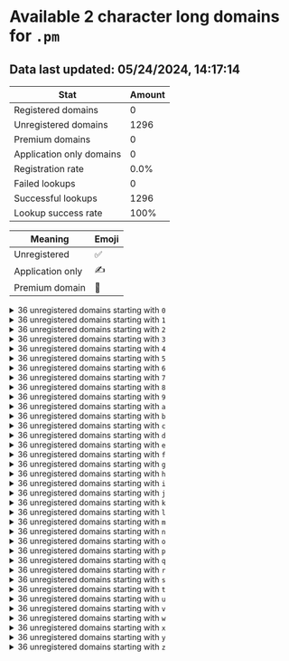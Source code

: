 # Available 2 character long domains for `.pm`

## Data last updated: 05/24/2024, 14:17:14

|Stat|Amount|
|--|--|
|Registered domains|0|
|Unregistered domains|1296|
|Premium domains|0|
|Application only domains|0|
|Registration rate|0.0%|
|Failed lookups|0|
|Successful lookups|1296|
|Lookup success rate|100%|


|Meaning|Emoji|
|--|--|
|Unregistered|:white_check_mark:|
|Application only|:writing_hand:|
|Premium domain|:gem:|

<details>
<summary>36 unregistered domains starting with <bold><code>0</code></bold></summary>

|Type|Domain|
|--|--|
|:white_check_mark:|`00.pm`|
|:white_check_mark:|`01.pm`|
|:white_check_mark:|`02.pm`|
|:white_check_mark:|`03.pm`|
|:white_check_mark:|`04.pm`|
|:white_check_mark:|`05.pm`|
|:white_check_mark:|`06.pm`|
|:white_check_mark:|`07.pm`|
|:white_check_mark:|`08.pm`|
|:white_check_mark:|`09.pm`|
|:white_check_mark:|`0a.pm`|
|:white_check_mark:|`0b.pm`|
|:white_check_mark:|`0c.pm`|
|:white_check_mark:|`0d.pm`|
|:white_check_mark:|`0e.pm`|
|:white_check_mark:|`0f.pm`|
|:white_check_mark:|`0g.pm`|
|:white_check_mark:|`0h.pm`|
|:white_check_mark:|`0i.pm`|
|:white_check_mark:|`0j.pm`|
|:white_check_mark:|`0k.pm`|
|:white_check_mark:|`0l.pm`|
|:white_check_mark:|`0m.pm`|
|:white_check_mark:|`0n.pm`|
|:white_check_mark:|`0o.pm`|
|:white_check_mark:|`0p.pm`|
|:white_check_mark:|`0q.pm`|
|:white_check_mark:|`0r.pm`|
|:white_check_mark:|`0s.pm`|
|:white_check_mark:|`0t.pm`|
|:white_check_mark:|`0u.pm`|
|:white_check_mark:|`0v.pm`|
|:white_check_mark:|`0w.pm`|
|:white_check_mark:|`0x.pm`|
|:white_check_mark:|`0y.pm`|
|:white_check_mark:|`0z.pm`|
</details>
<details>
<summary>36 unregistered domains starting with <bold><code>1</code></bold></summary>

|Type|Domain|
|--|--|
|:white_check_mark:|`10.pm`|
|:white_check_mark:|`11.pm`|
|:white_check_mark:|`12.pm`|
|:white_check_mark:|`13.pm`|
|:white_check_mark:|`14.pm`|
|:white_check_mark:|`15.pm`|
|:white_check_mark:|`16.pm`|
|:white_check_mark:|`17.pm`|
|:white_check_mark:|`18.pm`|
|:white_check_mark:|`19.pm`|
|:white_check_mark:|`1a.pm`|
|:white_check_mark:|`1b.pm`|
|:white_check_mark:|`1c.pm`|
|:white_check_mark:|`1d.pm`|
|:white_check_mark:|`1e.pm`|
|:white_check_mark:|`1f.pm`|
|:white_check_mark:|`1g.pm`|
|:white_check_mark:|`1h.pm`|
|:white_check_mark:|`1i.pm`|
|:white_check_mark:|`1j.pm`|
|:white_check_mark:|`1k.pm`|
|:white_check_mark:|`1l.pm`|
|:white_check_mark:|`1m.pm`|
|:white_check_mark:|`1n.pm`|
|:white_check_mark:|`1o.pm`|
|:white_check_mark:|`1p.pm`|
|:white_check_mark:|`1q.pm`|
|:white_check_mark:|`1r.pm`|
|:white_check_mark:|`1s.pm`|
|:white_check_mark:|`1t.pm`|
|:white_check_mark:|`1u.pm`|
|:white_check_mark:|`1v.pm`|
|:white_check_mark:|`1w.pm`|
|:white_check_mark:|`1x.pm`|
|:white_check_mark:|`1y.pm`|
|:white_check_mark:|`1z.pm`|
</details>
<details>
<summary>36 unregistered domains starting with <bold><code>2</code></bold></summary>

|Type|Domain|
|--|--|
|:white_check_mark:|`20.pm`|
|:white_check_mark:|`21.pm`|
|:white_check_mark:|`22.pm`|
|:white_check_mark:|`23.pm`|
|:white_check_mark:|`24.pm`|
|:white_check_mark:|`25.pm`|
|:white_check_mark:|`26.pm`|
|:white_check_mark:|`27.pm`|
|:white_check_mark:|`28.pm`|
|:white_check_mark:|`29.pm`|
|:white_check_mark:|`2a.pm`|
|:white_check_mark:|`2b.pm`|
|:white_check_mark:|`2c.pm`|
|:white_check_mark:|`2d.pm`|
|:white_check_mark:|`2e.pm`|
|:white_check_mark:|`2f.pm`|
|:white_check_mark:|`2g.pm`|
|:white_check_mark:|`2h.pm`|
|:white_check_mark:|`2i.pm`|
|:white_check_mark:|`2j.pm`|
|:white_check_mark:|`2k.pm`|
|:white_check_mark:|`2l.pm`|
|:white_check_mark:|`2m.pm`|
|:white_check_mark:|`2n.pm`|
|:white_check_mark:|`2o.pm`|
|:white_check_mark:|`2p.pm`|
|:white_check_mark:|`2q.pm`|
|:white_check_mark:|`2r.pm`|
|:white_check_mark:|`2s.pm`|
|:white_check_mark:|`2t.pm`|
|:white_check_mark:|`2u.pm`|
|:white_check_mark:|`2v.pm`|
|:white_check_mark:|`2w.pm`|
|:white_check_mark:|`2x.pm`|
|:white_check_mark:|`2y.pm`|
|:white_check_mark:|`2z.pm`|
</details>
<details>
<summary>36 unregistered domains starting with <bold><code>3</code></bold></summary>

|Type|Domain|
|--|--|
|:white_check_mark:|`30.pm`|
|:white_check_mark:|`31.pm`|
|:white_check_mark:|`32.pm`|
|:white_check_mark:|`33.pm`|
|:white_check_mark:|`34.pm`|
|:white_check_mark:|`35.pm`|
|:white_check_mark:|`36.pm`|
|:white_check_mark:|`37.pm`|
|:white_check_mark:|`38.pm`|
|:white_check_mark:|`39.pm`|
|:white_check_mark:|`3a.pm`|
|:white_check_mark:|`3b.pm`|
|:white_check_mark:|`3c.pm`|
|:white_check_mark:|`3d.pm`|
|:white_check_mark:|`3e.pm`|
|:white_check_mark:|`3f.pm`|
|:white_check_mark:|`3g.pm`|
|:white_check_mark:|`3h.pm`|
|:white_check_mark:|`3i.pm`|
|:white_check_mark:|`3j.pm`|
|:white_check_mark:|`3k.pm`|
|:white_check_mark:|`3l.pm`|
|:white_check_mark:|`3m.pm`|
|:white_check_mark:|`3n.pm`|
|:white_check_mark:|`3o.pm`|
|:white_check_mark:|`3p.pm`|
|:white_check_mark:|`3q.pm`|
|:white_check_mark:|`3r.pm`|
|:white_check_mark:|`3s.pm`|
|:white_check_mark:|`3t.pm`|
|:white_check_mark:|`3u.pm`|
|:white_check_mark:|`3v.pm`|
|:white_check_mark:|`3w.pm`|
|:white_check_mark:|`3x.pm`|
|:white_check_mark:|`3y.pm`|
|:white_check_mark:|`3z.pm`|
</details>
<details>
<summary>36 unregistered domains starting with <bold><code>4</code></bold></summary>

|Type|Domain|
|--|--|
|:white_check_mark:|`40.pm`|
|:white_check_mark:|`41.pm`|
|:white_check_mark:|`42.pm`|
|:white_check_mark:|`43.pm`|
|:white_check_mark:|`44.pm`|
|:white_check_mark:|`45.pm`|
|:white_check_mark:|`46.pm`|
|:white_check_mark:|`47.pm`|
|:white_check_mark:|`48.pm`|
|:white_check_mark:|`49.pm`|
|:white_check_mark:|`4a.pm`|
|:white_check_mark:|`4b.pm`|
|:white_check_mark:|`4c.pm`|
|:white_check_mark:|`4d.pm`|
|:white_check_mark:|`4e.pm`|
|:white_check_mark:|`4f.pm`|
|:white_check_mark:|`4g.pm`|
|:white_check_mark:|`4h.pm`|
|:white_check_mark:|`4i.pm`|
|:white_check_mark:|`4j.pm`|
|:white_check_mark:|`4k.pm`|
|:white_check_mark:|`4l.pm`|
|:white_check_mark:|`4m.pm`|
|:white_check_mark:|`4n.pm`|
|:white_check_mark:|`4o.pm`|
|:white_check_mark:|`4p.pm`|
|:white_check_mark:|`4q.pm`|
|:white_check_mark:|`4r.pm`|
|:white_check_mark:|`4s.pm`|
|:white_check_mark:|`4t.pm`|
|:white_check_mark:|`4u.pm`|
|:white_check_mark:|`4v.pm`|
|:white_check_mark:|`4w.pm`|
|:white_check_mark:|`4x.pm`|
|:white_check_mark:|`4y.pm`|
|:white_check_mark:|`4z.pm`|
</details>
<details>
<summary>36 unregistered domains starting with <bold><code>5</code></bold></summary>

|Type|Domain|
|--|--|
|:white_check_mark:|`50.pm`|
|:white_check_mark:|`51.pm`|
|:white_check_mark:|`52.pm`|
|:white_check_mark:|`53.pm`|
|:white_check_mark:|`54.pm`|
|:white_check_mark:|`55.pm`|
|:white_check_mark:|`56.pm`|
|:white_check_mark:|`57.pm`|
|:white_check_mark:|`58.pm`|
|:white_check_mark:|`59.pm`|
|:white_check_mark:|`5a.pm`|
|:white_check_mark:|`5b.pm`|
|:white_check_mark:|`5c.pm`|
|:white_check_mark:|`5d.pm`|
|:white_check_mark:|`5e.pm`|
|:white_check_mark:|`5f.pm`|
|:white_check_mark:|`5g.pm`|
|:white_check_mark:|`5h.pm`|
|:white_check_mark:|`5i.pm`|
|:white_check_mark:|`5j.pm`|
|:white_check_mark:|`5k.pm`|
|:white_check_mark:|`5l.pm`|
|:white_check_mark:|`5m.pm`|
|:white_check_mark:|`5n.pm`|
|:white_check_mark:|`5o.pm`|
|:white_check_mark:|`5p.pm`|
|:white_check_mark:|`5q.pm`|
|:white_check_mark:|`5r.pm`|
|:white_check_mark:|`5s.pm`|
|:white_check_mark:|`5t.pm`|
|:white_check_mark:|`5u.pm`|
|:white_check_mark:|`5v.pm`|
|:white_check_mark:|`5w.pm`|
|:white_check_mark:|`5x.pm`|
|:white_check_mark:|`5y.pm`|
|:white_check_mark:|`5z.pm`|
</details>
<details>
<summary>36 unregistered domains starting with <bold><code>6</code></bold></summary>

|Type|Domain|
|--|--|
|:white_check_mark:|`60.pm`|
|:white_check_mark:|`61.pm`|
|:white_check_mark:|`62.pm`|
|:white_check_mark:|`63.pm`|
|:white_check_mark:|`64.pm`|
|:white_check_mark:|`65.pm`|
|:white_check_mark:|`66.pm`|
|:white_check_mark:|`67.pm`|
|:white_check_mark:|`68.pm`|
|:white_check_mark:|`69.pm`|
|:white_check_mark:|`6a.pm`|
|:white_check_mark:|`6b.pm`|
|:white_check_mark:|`6c.pm`|
|:white_check_mark:|`6d.pm`|
|:white_check_mark:|`6e.pm`|
|:white_check_mark:|`6f.pm`|
|:white_check_mark:|`6g.pm`|
|:white_check_mark:|`6h.pm`|
|:white_check_mark:|`6i.pm`|
|:white_check_mark:|`6j.pm`|
|:white_check_mark:|`6k.pm`|
|:white_check_mark:|`6l.pm`|
|:white_check_mark:|`6m.pm`|
|:white_check_mark:|`6n.pm`|
|:white_check_mark:|`6o.pm`|
|:white_check_mark:|`6p.pm`|
|:white_check_mark:|`6q.pm`|
|:white_check_mark:|`6r.pm`|
|:white_check_mark:|`6s.pm`|
|:white_check_mark:|`6t.pm`|
|:white_check_mark:|`6u.pm`|
|:white_check_mark:|`6v.pm`|
|:white_check_mark:|`6w.pm`|
|:white_check_mark:|`6x.pm`|
|:white_check_mark:|`6y.pm`|
|:white_check_mark:|`6z.pm`|
</details>
<details>
<summary>36 unregistered domains starting with <bold><code>7</code></bold></summary>

|Type|Domain|
|--|--|
|:white_check_mark:|`70.pm`|
|:white_check_mark:|`71.pm`|
|:white_check_mark:|`72.pm`|
|:white_check_mark:|`73.pm`|
|:white_check_mark:|`74.pm`|
|:white_check_mark:|`75.pm`|
|:white_check_mark:|`76.pm`|
|:white_check_mark:|`77.pm`|
|:white_check_mark:|`78.pm`|
|:white_check_mark:|`79.pm`|
|:white_check_mark:|`7a.pm`|
|:white_check_mark:|`7b.pm`|
|:white_check_mark:|`7c.pm`|
|:white_check_mark:|`7d.pm`|
|:white_check_mark:|`7e.pm`|
|:white_check_mark:|`7f.pm`|
|:white_check_mark:|`7g.pm`|
|:white_check_mark:|`7h.pm`|
|:white_check_mark:|`7i.pm`|
|:white_check_mark:|`7j.pm`|
|:white_check_mark:|`7k.pm`|
|:white_check_mark:|`7l.pm`|
|:white_check_mark:|`7m.pm`|
|:white_check_mark:|`7n.pm`|
|:white_check_mark:|`7o.pm`|
|:white_check_mark:|`7p.pm`|
|:white_check_mark:|`7q.pm`|
|:white_check_mark:|`7r.pm`|
|:white_check_mark:|`7s.pm`|
|:white_check_mark:|`7t.pm`|
|:white_check_mark:|`7u.pm`|
|:white_check_mark:|`7v.pm`|
|:white_check_mark:|`7w.pm`|
|:white_check_mark:|`7x.pm`|
|:white_check_mark:|`7y.pm`|
|:white_check_mark:|`7z.pm`|
</details>
<details>
<summary>36 unregistered domains starting with <bold><code>8</code></bold></summary>

|Type|Domain|
|--|--|
|:white_check_mark:|`80.pm`|
|:white_check_mark:|`81.pm`|
|:white_check_mark:|`82.pm`|
|:white_check_mark:|`83.pm`|
|:white_check_mark:|`84.pm`|
|:white_check_mark:|`85.pm`|
|:white_check_mark:|`86.pm`|
|:white_check_mark:|`87.pm`|
|:white_check_mark:|`88.pm`|
|:white_check_mark:|`89.pm`|
|:white_check_mark:|`8a.pm`|
|:white_check_mark:|`8b.pm`|
|:white_check_mark:|`8c.pm`|
|:white_check_mark:|`8d.pm`|
|:white_check_mark:|`8e.pm`|
|:white_check_mark:|`8f.pm`|
|:white_check_mark:|`8g.pm`|
|:white_check_mark:|`8h.pm`|
|:white_check_mark:|`8i.pm`|
|:white_check_mark:|`8j.pm`|
|:white_check_mark:|`8k.pm`|
|:white_check_mark:|`8l.pm`|
|:white_check_mark:|`8m.pm`|
|:white_check_mark:|`8n.pm`|
|:white_check_mark:|`8o.pm`|
|:white_check_mark:|`8p.pm`|
|:white_check_mark:|`8q.pm`|
|:white_check_mark:|`8r.pm`|
|:white_check_mark:|`8s.pm`|
|:white_check_mark:|`8t.pm`|
|:white_check_mark:|`8u.pm`|
|:white_check_mark:|`8v.pm`|
|:white_check_mark:|`8w.pm`|
|:white_check_mark:|`8x.pm`|
|:white_check_mark:|`8y.pm`|
|:white_check_mark:|`8z.pm`|
</details>
<details>
<summary>36 unregistered domains starting with <bold><code>9</code></bold></summary>

|Type|Domain|
|--|--|
|:white_check_mark:|`90.pm`|
|:white_check_mark:|`91.pm`|
|:white_check_mark:|`92.pm`|
|:white_check_mark:|`93.pm`|
|:white_check_mark:|`94.pm`|
|:white_check_mark:|`95.pm`|
|:white_check_mark:|`96.pm`|
|:white_check_mark:|`97.pm`|
|:white_check_mark:|`98.pm`|
|:white_check_mark:|`99.pm`|
|:white_check_mark:|`9a.pm`|
|:white_check_mark:|`9b.pm`|
|:white_check_mark:|`9c.pm`|
|:white_check_mark:|`9d.pm`|
|:white_check_mark:|`9e.pm`|
|:white_check_mark:|`9f.pm`|
|:white_check_mark:|`9g.pm`|
|:white_check_mark:|`9h.pm`|
|:white_check_mark:|`9i.pm`|
|:white_check_mark:|`9j.pm`|
|:white_check_mark:|`9k.pm`|
|:white_check_mark:|`9l.pm`|
|:white_check_mark:|`9m.pm`|
|:white_check_mark:|`9n.pm`|
|:white_check_mark:|`9o.pm`|
|:white_check_mark:|`9p.pm`|
|:white_check_mark:|`9q.pm`|
|:white_check_mark:|`9r.pm`|
|:white_check_mark:|`9s.pm`|
|:white_check_mark:|`9t.pm`|
|:white_check_mark:|`9u.pm`|
|:white_check_mark:|`9v.pm`|
|:white_check_mark:|`9w.pm`|
|:white_check_mark:|`9x.pm`|
|:white_check_mark:|`9y.pm`|
|:white_check_mark:|`9z.pm`|
</details>
<details>
<summary>36 unregistered domains starting with <bold><code>a</code></bold></summary>

|Type|Domain|
|--|--|
|:white_check_mark:|`a0.pm`|
|:white_check_mark:|`a1.pm`|
|:white_check_mark:|`a2.pm`|
|:white_check_mark:|`a3.pm`|
|:white_check_mark:|`a4.pm`|
|:white_check_mark:|`a5.pm`|
|:white_check_mark:|`a6.pm`|
|:white_check_mark:|`a7.pm`|
|:white_check_mark:|`a8.pm`|
|:white_check_mark:|`a9.pm`|
|:white_check_mark:|`aa.pm`|
|:white_check_mark:|`ab.pm`|
|:white_check_mark:|`ac.pm`|
|:white_check_mark:|`ad.pm`|
|:white_check_mark:|`ae.pm`|
|:white_check_mark:|`af.pm`|
|:white_check_mark:|`ag.pm`|
|:white_check_mark:|`ah.pm`|
|:white_check_mark:|`ai.pm`|
|:white_check_mark:|`aj.pm`|
|:white_check_mark:|`ak.pm`|
|:white_check_mark:|`al.pm`|
|:white_check_mark:|`am.pm`|
|:white_check_mark:|`an.pm`|
|:white_check_mark:|`ao.pm`|
|:white_check_mark:|`ap.pm`|
|:white_check_mark:|`aq.pm`|
|:white_check_mark:|`ar.pm`|
|:white_check_mark:|`as.pm`|
|:white_check_mark:|`at.pm`|
|:white_check_mark:|`au.pm`|
|:white_check_mark:|`av.pm`|
|:white_check_mark:|`aw.pm`|
|:white_check_mark:|`ax.pm`|
|:white_check_mark:|`ay.pm`|
|:white_check_mark:|`az.pm`|
</details>
<details>
<summary>36 unregistered domains starting with <bold><code>b</code></bold></summary>

|Type|Domain|
|--|--|
|:white_check_mark:|`b0.pm`|
|:white_check_mark:|`b1.pm`|
|:white_check_mark:|`b2.pm`|
|:white_check_mark:|`b3.pm`|
|:white_check_mark:|`b4.pm`|
|:white_check_mark:|`b5.pm`|
|:white_check_mark:|`b6.pm`|
|:white_check_mark:|`b7.pm`|
|:white_check_mark:|`b8.pm`|
|:white_check_mark:|`b9.pm`|
|:white_check_mark:|`ba.pm`|
|:white_check_mark:|`bb.pm`|
|:white_check_mark:|`bc.pm`|
|:white_check_mark:|`bd.pm`|
|:white_check_mark:|`be.pm`|
|:white_check_mark:|`bf.pm`|
|:white_check_mark:|`bg.pm`|
|:white_check_mark:|`bh.pm`|
|:white_check_mark:|`bi.pm`|
|:white_check_mark:|`bj.pm`|
|:white_check_mark:|`bk.pm`|
|:white_check_mark:|`bl.pm`|
|:white_check_mark:|`bm.pm`|
|:white_check_mark:|`bn.pm`|
|:white_check_mark:|`bo.pm`|
|:white_check_mark:|`bp.pm`|
|:white_check_mark:|`bq.pm`|
|:white_check_mark:|`br.pm`|
|:white_check_mark:|`bs.pm`|
|:white_check_mark:|`bt.pm`|
|:white_check_mark:|`bu.pm`|
|:white_check_mark:|`bv.pm`|
|:white_check_mark:|`bw.pm`|
|:white_check_mark:|`bx.pm`|
|:white_check_mark:|`by.pm`|
|:white_check_mark:|`bz.pm`|
</details>
<details>
<summary>36 unregistered domains starting with <bold><code>c</code></bold></summary>

|Type|Domain|
|--|--|
|:white_check_mark:|`c0.pm`|
|:white_check_mark:|`c1.pm`|
|:white_check_mark:|`c2.pm`|
|:white_check_mark:|`c3.pm`|
|:white_check_mark:|`c4.pm`|
|:white_check_mark:|`c5.pm`|
|:white_check_mark:|`c6.pm`|
|:white_check_mark:|`c7.pm`|
|:white_check_mark:|`c8.pm`|
|:white_check_mark:|`c9.pm`|
|:white_check_mark:|`ca.pm`|
|:white_check_mark:|`cb.pm`|
|:white_check_mark:|`cc.pm`|
|:white_check_mark:|`cd.pm`|
|:white_check_mark:|`ce.pm`|
|:white_check_mark:|`cf.pm`|
|:white_check_mark:|`cg.pm`|
|:white_check_mark:|`ch.pm`|
|:white_check_mark:|`ci.pm`|
|:white_check_mark:|`cj.pm`|
|:white_check_mark:|`ck.pm`|
|:white_check_mark:|`cl.pm`|
|:white_check_mark:|`cm.pm`|
|:white_check_mark:|`cn.pm`|
|:white_check_mark:|`co.pm`|
|:white_check_mark:|`cp.pm`|
|:white_check_mark:|`cq.pm`|
|:white_check_mark:|`cr.pm`|
|:white_check_mark:|`cs.pm`|
|:white_check_mark:|`ct.pm`|
|:white_check_mark:|`cu.pm`|
|:white_check_mark:|`cv.pm`|
|:white_check_mark:|`cw.pm`|
|:white_check_mark:|`cx.pm`|
|:white_check_mark:|`cy.pm`|
|:white_check_mark:|`cz.pm`|
</details>
<details>
<summary>36 unregistered domains starting with <bold><code>d</code></bold></summary>

|Type|Domain|
|--|--|
|:white_check_mark:|`d0.pm`|
|:white_check_mark:|`d1.pm`|
|:white_check_mark:|`d2.pm`|
|:white_check_mark:|`d3.pm`|
|:white_check_mark:|`d4.pm`|
|:white_check_mark:|`d5.pm`|
|:white_check_mark:|`d6.pm`|
|:white_check_mark:|`d7.pm`|
|:white_check_mark:|`d8.pm`|
|:white_check_mark:|`d9.pm`|
|:white_check_mark:|`da.pm`|
|:white_check_mark:|`db.pm`|
|:white_check_mark:|`dc.pm`|
|:white_check_mark:|`dd.pm`|
|:white_check_mark:|`de.pm`|
|:white_check_mark:|`df.pm`|
|:white_check_mark:|`dg.pm`|
|:white_check_mark:|`dh.pm`|
|:white_check_mark:|`di.pm`|
|:white_check_mark:|`dj.pm`|
|:white_check_mark:|`dk.pm`|
|:white_check_mark:|`dl.pm`|
|:white_check_mark:|`dm.pm`|
|:white_check_mark:|`dn.pm`|
|:white_check_mark:|`do.pm`|
|:white_check_mark:|`dp.pm`|
|:white_check_mark:|`dq.pm`|
|:white_check_mark:|`dr.pm`|
|:white_check_mark:|`ds.pm`|
|:white_check_mark:|`dt.pm`|
|:white_check_mark:|`du.pm`|
|:white_check_mark:|`dv.pm`|
|:white_check_mark:|`dw.pm`|
|:white_check_mark:|`dx.pm`|
|:white_check_mark:|`dy.pm`|
|:white_check_mark:|`dz.pm`|
</details>
<details>
<summary>36 unregistered domains starting with <bold><code>e</code></bold></summary>

|Type|Domain|
|--|--|
|:white_check_mark:|`e0.pm`|
|:white_check_mark:|`e1.pm`|
|:white_check_mark:|`e2.pm`|
|:white_check_mark:|`e3.pm`|
|:white_check_mark:|`e4.pm`|
|:white_check_mark:|`e5.pm`|
|:white_check_mark:|`e6.pm`|
|:white_check_mark:|`e7.pm`|
|:white_check_mark:|`e8.pm`|
|:white_check_mark:|`e9.pm`|
|:white_check_mark:|`ea.pm`|
|:white_check_mark:|`eb.pm`|
|:white_check_mark:|`ec.pm`|
|:white_check_mark:|`ed.pm`|
|:white_check_mark:|`ee.pm`|
|:white_check_mark:|`ef.pm`|
|:white_check_mark:|`eg.pm`|
|:white_check_mark:|`eh.pm`|
|:white_check_mark:|`ei.pm`|
|:white_check_mark:|`ej.pm`|
|:white_check_mark:|`ek.pm`|
|:white_check_mark:|`el.pm`|
|:white_check_mark:|`em.pm`|
|:white_check_mark:|`en.pm`|
|:white_check_mark:|`eo.pm`|
|:white_check_mark:|`ep.pm`|
|:white_check_mark:|`eq.pm`|
|:white_check_mark:|`er.pm`|
|:white_check_mark:|`es.pm`|
|:white_check_mark:|`et.pm`|
|:white_check_mark:|`eu.pm`|
|:white_check_mark:|`ev.pm`|
|:white_check_mark:|`ew.pm`|
|:white_check_mark:|`ex.pm`|
|:white_check_mark:|`ey.pm`|
|:white_check_mark:|`ez.pm`|
</details>
<details>
<summary>36 unregistered domains starting with <bold><code>f</code></bold></summary>

|Type|Domain|
|--|--|
|:white_check_mark:|`f0.pm`|
|:white_check_mark:|`f1.pm`|
|:white_check_mark:|`f2.pm`|
|:white_check_mark:|`f3.pm`|
|:white_check_mark:|`f4.pm`|
|:white_check_mark:|`f5.pm`|
|:white_check_mark:|`f6.pm`|
|:white_check_mark:|`f7.pm`|
|:white_check_mark:|`f8.pm`|
|:white_check_mark:|`f9.pm`|
|:white_check_mark:|`fa.pm`|
|:white_check_mark:|`fb.pm`|
|:white_check_mark:|`fc.pm`|
|:white_check_mark:|`fd.pm`|
|:white_check_mark:|`fe.pm`|
|:white_check_mark:|`ff.pm`|
|:white_check_mark:|`fg.pm`|
|:white_check_mark:|`fh.pm`|
|:white_check_mark:|`fi.pm`|
|:white_check_mark:|`fj.pm`|
|:white_check_mark:|`fk.pm`|
|:white_check_mark:|`fl.pm`|
|:white_check_mark:|`fm.pm`|
|:white_check_mark:|`fn.pm`|
|:white_check_mark:|`fo.pm`|
|:white_check_mark:|`fp.pm`|
|:white_check_mark:|`fq.pm`|
|:white_check_mark:|`fr.pm`|
|:white_check_mark:|`fs.pm`|
|:white_check_mark:|`ft.pm`|
|:white_check_mark:|`fu.pm`|
|:white_check_mark:|`fv.pm`|
|:white_check_mark:|`fw.pm`|
|:white_check_mark:|`fx.pm`|
|:white_check_mark:|`fy.pm`|
|:white_check_mark:|`fz.pm`|
</details>
<details>
<summary>36 unregistered domains starting with <bold><code>g</code></bold></summary>

|Type|Domain|
|--|--|
|:white_check_mark:|`g0.pm`|
|:white_check_mark:|`g1.pm`|
|:white_check_mark:|`g2.pm`|
|:white_check_mark:|`g3.pm`|
|:white_check_mark:|`g4.pm`|
|:white_check_mark:|`g5.pm`|
|:white_check_mark:|`g6.pm`|
|:white_check_mark:|`g7.pm`|
|:white_check_mark:|`g8.pm`|
|:white_check_mark:|`g9.pm`|
|:white_check_mark:|`ga.pm`|
|:white_check_mark:|`gb.pm`|
|:white_check_mark:|`gc.pm`|
|:white_check_mark:|`gd.pm`|
|:white_check_mark:|`ge.pm`|
|:white_check_mark:|`gf.pm`|
|:white_check_mark:|`gg.pm`|
|:white_check_mark:|`gh.pm`|
|:white_check_mark:|`gi.pm`|
|:white_check_mark:|`gj.pm`|
|:white_check_mark:|`gk.pm`|
|:white_check_mark:|`gl.pm`|
|:white_check_mark:|`gm.pm`|
|:white_check_mark:|`gn.pm`|
|:white_check_mark:|`go.pm`|
|:white_check_mark:|`gp.pm`|
|:white_check_mark:|`gq.pm`|
|:white_check_mark:|`gr.pm`|
|:white_check_mark:|`gs.pm`|
|:white_check_mark:|`gt.pm`|
|:white_check_mark:|`gu.pm`|
|:white_check_mark:|`gv.pm`|
|:white_check_mark:|`gw.pm`|
|:white_check_mark:|`gx.pm`|
|:white_check_mark:|`gy.pm`|
|:white_check_mark:|`gz.pm`|
</details>
<details>
<summary>36 unregistered domains starting with <bold><code>h</code></bold></summary>

|Type|Domain|
|--|--|
|:white_check_mark:|`h0.pm`|
|:white_check_mark:|`h1.pm`|
|:white_check_mark:|`h2.pm`|
|:white_check_mark:|`h3.pm`|
|:white_check_mark:|`h4.pm`|
|:white_check_mark:|`h5.pm`|
|:white_check_mark:|`h6.pm`|
|:white_check_mark:|`h7.pm`|
|:white_check_mark:|`h8.pm`|
|:white_check_mark:|`h9.pm`|
|:white_check_mark:|`ha.pm`|
|:white_check_mark:|`hb.pm`|
|:white_check_mark:|`hc.pm`|
|:white_check_mark:|`hd.pm`|
|:white_check_mark:|`he.pm`|
|:white_check_mark:|`hf.pm`|
|:white_check_mark:|`hg.pm`|
|:white_check_mark:|`hh.pm`|
|:white_check_mark:|`hi.pm`|
|:white_check_mark:|`hj.pm`|
|:white_check_mark:|`hk.pm`|
|:white_check_mark:|`hl.pm`|
|:white_check_mark:|`hm.pm`|
|:white_check_mark:|`hn.pm`|
|:white_check_mark:|`ho.pm`|
|:white_check_mark:|`hp.pm`|
|:white_check_mark:|`hq.pm`|
|:white_check_mark:|`hr.pm`|
|:white_check_mark:|`hs.pm`|
|:white_check_mark:|`ht.pm`|
|:white_check_mark:|`hu.pm`|
|:white_check_mark:|`hv.pm`|
|:white_check_mark:|`hw.pm`|
|:white_check_mark:|`hx.pm`|
|:white_check_mark:|`hy.pm`|
|:white_check_mark:|`hz.pm`|
</details>
<details>
<summary>36 unregistered domains starting with <bold><code>i</code></bold></summary>

|Type|Domain|
|--|--|
|:white_check_mark:|`i0.pm`|
|:white_check_mark:|`i1.pm`|
|:white_check_mark:|`i2.pm`|
|:white_check_mark:|`i3.pm`|
|:white_check_mark:|`i4.pm`|
|:white_check_mark:|`i5.pm`|
|:white_check_mark:|`i6.pm`|
|:white_check_mark:|`i7.pm`|
|:white_check_mark:|`i8.pm`|
|:white_check_mark:|`i9.pm`|
|:white_check_mark:|`ia.pm`|
|:white_check_mark:|`ib.pm`|
|:white_check_mark:|`ic.pm`|
|:white_check_mark:|`id.pm`|
|:white_check_mark:|`ie.pm`|
|:white_check_mark:|`if.pm`|
|:white_check_mark:|`ig.pm`|
|:white_check_mark:|`ih.pm`|
|:white_check_mark:|`ii.pm`|
|:white_check_mark:|`ij.pm`|
|:white_check_mark:|`ik.pm`|
|:white_check_mark:|`il.pm`|
|:white_check_mark:|`im.pm`|
|:white_check_mark:|`in.pm`|
|:white_check_mark:|`io.pm`|
|:white_check_mark:|`ip.pm`|
|:white_check_mark:|`iq.pm`|
|:white_check_mark:|`ir.pm`|
|:white_check_mark:|`is.pm`|
|:white_check_mark:|`it.pm`|
|:white_check_mark:|`iu.pm`|
|:white_check_mark:|`iv.pm`|
|:white_check_mark:|`iw.pm`|
|:white_check_mark:|`ix.pm`|
|:white_check_mark:|`iy.pm`|
|:white_check_mark:|`iz.pm`|
</details>
<details>
<summary>36 unregistered domains starting with <bold><code>j</code></bold></summary>

|Type|Domain|
|--|--|
|:white_check_mark:|`j0.pm`|
|:white_check_mark:|`j1.pm`|
|:white_check_mark:|`j2.pm`|
|:white_check_mark:|`j3.pm`|
|:white_check_mark:|`j4.pm`|
|:white_check_mark:|`j5.pm`|
|:white_check_mark:|`j6.pm`|
|:white_check_mark:|`j7.pm`|
|:white_check_mark:|`j8.pm`|
|:white_check_mark:|`j9.pm`|
|:white_check_mark:|`ja.pm`|
|:white_check_mark:|`jb.pm`|
|:white_check_mark:|`jc.pm`|
|:white_check_mark:|`jd.pm`|
|:white_check_mark:|`je.pm`|
|:white_check_mark:|`jf.pm`|
|:white_check_mark:|`jg.pm`|
|:white_check_mark:|`jh.pm`|
|:white_check_mark:|`ji.pm`|
|:white_check_mark:|`jj.pm`|
|:white_check_mark:|`jk.pm`|
|:white_check_mark:|`jl.pm`|
|:white_check_mark:|`jm.pm`|
|:white_check_mark:|`jn.pm`|
|:white_check_mark:|`jo.pm`|
|:white_check_mark:|`jp.pm`|
|:white_check_mark:|`jq.pm`|
|:white_check_mark:|`jr.pm`|
|:white_check_mark:|`js.pm`|
|:white_check_mark:|`jt.pm`|
|:white_check_mark:|`ju.pm`|
|:white_check_mark:|`jv.pm`|
|:white_check_mark:|`jw.pm`|
|:white_check_mark:|`jx.pm`|
|:white_check_mark:|`jy.pm`|
|:white_check_mark:|`jz.pm`|
</details>
<details>
<summary>36 unregistered domains starting with <bold><code>k</code></bold></summary>

|Type|Domain|
|--|--|
|:white_check_mark:|`k0.pm`|
|:white_check_mark:|`k1.pm`|
|:white_check_mark:|`k2.pm`|
|:white_check_mark:|`k3.pm`|
|:white_check_mark:|`k4.pm`|
|:white_check_mark:|`k5.pm`|
|:white_check_mark:|`k6.pm`|
|:white_check_mark:|`k7.pm`|
|:white_check_mark:|`k8.pm`|
|:white_check_mark:|`k9.pm`|
|:white_check_mark:|`ka.pm`|
|:white_check_mark:|`kb.pm`|
|:white_check_mark:|`kc.pm`|
|:white_check_mark:|`kd.pm`|
|:white_check_mark:|`ke.pm`|
|:white_check_mark:|`kf.pm`|
|:white_check_mark:|`kg.pm`|
|:white_check_mark:|`kh.pm`|
|:white_check_mark:|`ki.pm`|
|:white_check_mark:|`kj.pm`|
|:white_check_mark:|`kk.pm`|
|:white_check_mark:|`kl.pm`|
|:white_check_mark:|`km.pm`|
|:white_check_mark:|`kn.pm`|
|:white_check_mark:|`ko.pm`|
|:white_check_mark:|`kp.pm`|
|:white_check_mark:|`kq.pm`|
|:white_check_mark:|`kr.pm`|
|:white_check_mark:|`ks.pm`|
|:white_check_mark:|`kt.pm`|
|:white_check_mark:|`ku.pm`|
|:white_check_mark:|`kv.pm`|
|:white_check_mark:|`kw.pm`|
|:white_check_mark:|`kx.pm`|
|:white_check_mark:|`ky.pm`|
|:white_check_mark:|`kz.pm`|
</details>
<details>
<summary>36 unregistered domains starting with <bold><code>l</code></bold></summary>

|Type|Domain|
|--|--|
|:white_check_mark:|`l0.pm`|
|:white_check_mark:|`l1.pm`|
|:white_check_mark:|`l2.pm`|
|:white_check_mark:|`l3.pm`|
|:white_check_mark:|`l4.pm`|
|:white_check_mark:|`l5.pm`|
|:white_check_mark:|`l6.pm`|
|:white_check_mark:|`l7.pm`|
|:white_check_mark:|`l8.pm`|
|:white_check_mark:|`l9.pm`|
|:white_check_mark:|`la.pm`|
|:white_check_mark:|`lb.pm`|
|:white_check_mark:|`lc.pm`|
|:white_check_mark:|`ld.pm`|
|:white_check_mark:|`le.pm`|
|:white_check_mark:|`lf.pm`|
|:white_check_mark:|`lg.pm`|
|:white_check_mark:|`lh.pm`|
|:white_check_mark:|`li.pm`|
|:white_check_mark:|`lj.pm`|
|:white_check_mark:|`lk.pm`|
|:white_check_mark:|`ll.pm`|
|:white_check_mark:|`lm.pm`|
|:white_check_mark:|`ln.pm`|
|:white_check_mark:|`lo.pm`|
|:white_check_mark:|`lp.pm`|
|:white_check_mark:|`lq.pm`|
|:white_check_mark:|`lr.pm`|
|:white_check_mark:|`ls.pm`|
|:white_check_mark:|`lt.pm`|
|:white_check_mark:|`lu.pm`|
|:white_check_mark:|`lv.pm`|
|:white_check_mark:|`lw.pm`|
|:white_check_mark:|`lx.pm`|
|:white_check_mark:|`ly.pm`|
|:white_check_mark:|`lz.pm`|
</details>
<details>
<summary>36 unregistered domains starting with <bold><code>m</code></bold></summary>

|Type|Domain|
|--|--|
|:white_check_mark:|`m0.pm`|
|:white_check_mark:|`m1.pm`|
|:white_check_mark:|`m2.pm`|
|:white_check_mark:|`m3.pm`|
|:white_check_mark:|`m4.pm`|
|:white_check_mark:|`m5.pm`|
|:white_check_mark:|`m6.pm`|
|:white_check_mark:|`m7.pm`|
|:white_check_mark:|`m8.pm`|
|:white_check_mark:|`m9.pm`|
|:white_check_mark:|`ma.pm`|
|:white_check_mark:|`mb.pm`|
|:white_check_mark:|`mc.pm`|
|:white_check_mark:|`md.pm`|
|:white_check_mark:|`me.pm`|
|:white_check_mark:|`mf.pm`|
|:white_check_mark:|`mg.pm`|
|:white_check_mark:|`mh.pm`|
|:white_check_mark:|`mi.pm`|
|:white_check_mark:|`mj.pm`|
|:white_check_mark:|`mk.pm`|
|:white_check_mark:|`ml.pm`|
|:white_check_mark:|`mm.pm`|
|:white_check_mark:|`mn.pm`|
|:white_check_mark:|`mo.pm`|
|:white_check_mark:|`mp.pm`|
|:white_check_mark:|`mq.pm`|
|:white_check_mark:|`mr.pm`|
|:white_check_mark:|`ms.pm`|
|:white_check_mark:|`mt.pm`|
|:white_check_mark:|`mu.pm`|
|:white_check_mark:|`mv.pm`|
|:white_check_mark:|`mw.pm`|
|:white_check_mark:|`mx.pm`|
|:white_check_mark:|`my.pm`|
|:white_check_mark:|`mz.pm`|
</details>
<details>
<summary>36 unregistered domains starting with <bold><code>n</code></bold></summary>

|Type|Domain|
|--|--|
|:white_check_mark:|`n0.pm`|
|:white_check_mark:|`n1.pm`|
|:white_check_mark:|`n2.pm`|
|:white_check_mark:|`n3.pm`|
|:white_check_mark:|`n4.pm`|
|:white_check_mark:|`n5.pm`|
|:white_check_mark:|`n6.pm`|
|:white_check_mark:|`n7.pm`|
|:white_check_mark:|`n8.pm`|
|:white_check_mark:|`n9.pm`|
|:white_check_mark:|`na.pm`|
|:white_check_mark:|`nb.pm`|
|:white_check_mark:|`nc.pm`|
|:white_check_mark:|`nd.pm`|
|:white_check_mark:|`ne.pm`|
|:white_check_mark:|`nf.pm`|
|:white_check_mark:|`ng.pm`|
|:white_check_mark:|`nh.pm`|
|:white_check_mark:|`ni.pm`|
|:white_check_mark:|`nj.pm`|
|:white_check_mark:|`nk.pm`|
|:white_check_mark:|`nl.pm`|
|:white_check_mark:|`nm.pm`|
|:white_check_mark:|`nn.pm`|
|:white_check_mark:|`no.pm`|
|:white_check_mark:|`np.pm`|
|:white_check_mark:|`nq.pm`|
|:white_check_mark:|`nr.pm`|
|:white_check_mark:|`ns.pm`|
|:white_check_mark:|`nt.pm`|
|:white_check_mark:|`nu.pm`|
|:white_check_mark:|`nv.pm`|
|:white_check_mark:|`nw.pm`|
|:white_check_mark:|`nx.pm`|
|:white_check_mark:|`ny.pm`|
|:white_check_mark:|`nz.pm`|
</details>
<details>
<summary>36 unregistered domains starting with <bold><code>o</code></bold></summary>

|Type|Domain|
|--|--|
|:white_check_mark:|`o0.pm`|
|:white_check_mark:|`o1.pm`|
|:white_check_mark:|`o2.pm`|
|:white_check_mark:|`o3.pm`|
|:white_check_mark:|`o4.pm`|
|:white_check_mark:|`o5.pm`|
|:white_check_mark:|`o6.pm`|
|:white_check_mark:|`o7.pm`|
|:white_check_mark:|`o8.pm`|
|:white_check_mark:|`o9.pm`|
|:white_check_mark:|`oa.pm`|
|:white_check_mark:|`ob.pm`|
|:white_check_mark:|`oc.pm`|
|:white_check_mark:|`od.pm`|
|:white_check_mark:|`oe.pm`|
|:white_check_mark:|`of.pm`|
|:white_check_mark:|`og.pm`|
|:white_check_mark:|`oh.pm`|
|:white_check_mark:|`oi.pm`|
|:white_check_mark:|`oj.pm`|
|:white_check_mark:|`ok.pm`|
|:white_check_mark:|`ol.pm`|
|:white_check_mark:|`om.pm`|
|:white_check_mark:|`on.pm`|
|:white_check_mark:|`oo.pm`|
|:white_check_mark:|`op.pm`|
|:white_check_mark:|`oq.pm`|
|:white_check_mark:|`or.pm`|
|:white_check_mark:|`os.pm`|
|:white_check_mark:|`ot.pm`|
|:white_check_mark:|`ou.pm`|
|:white_check_mark:|`ov.pm`|
|:white_check_mark:|`ow.pm`|
|:white_check_mark:|`ox.pm`|
|:white_check_mark:|`oy.pm`|
|:white_check_mark:|`oz.pm`|
</details>
<details>
<summary>36 unregistered domains starting with <bold><code>p</code></bold></summary>

|Type|Domain|
|--|--|
|:white_check_mark:|`p0.pm`|
|:white_check_mark:|`p1.pm`|
|:white_check_mark:|`p2.pm`|
|:white_check_mark:|`p3.pm`|
|:white_check_mark:|`p4.pm`|
|:white_check_mark:|`p5.pm`|
|:white_check_mark:|`p6.pm`|
|:white_check_mark:|`p7.pm`|
|:white_check_mark:|`p8.pm`|
|:white_check_mark:|`p9.pm`|
|:white_check_mark:|`pa.pm`|
|:white_check_mark:|`pb.pm`|
|:white_check_mark:|`pc.pm`|
|:white_check_mark:|`pd.pm`|
|:white_check_mark:|`pe.pm`|
|:white_check_mark:|`pf.pm`|
|:white_check_mark:|`pg.pm`|
|:white_check_mark:|`ph.pm`|
|:white_check_mark:|`pi.pm`|
|:white_check_mark:|`pj.pm`|
|:white_check_mark:|`pk.pm`|
|:white_check_mark:|`pl.pm`|
|:white_check_mark:|`pm.pm`|
|:white_check_mark:|`pn.pm`|
|:white_check_mark:|`po.pm`|
|:white_check_mark:|`pp.pm`|
|:white_check_mark:|`pq.pm`|
|:white_check_mark:|`pr.pm`|
|:white_check_mark:|`ps.pm`|
|:white_check_mark:|`pt.pm`|
|:white_check_mark:|`pu.pm`|
|:white_check_mark:|`pv.pm`|
|:white_check_mark:|`pw.pm`|
|:white_check_mark:|`px.pm`|
|:white_check_mark:|`py.pm`|
|:white_check_mark:|`pz.pm`|
</details>
<details>
<summary>36 unregistered domains starting with <bold><code>q</code></bold></summary>

|Type|Domain|
|--|--|
|:white_check_mark:|`q0.pm`|
|:white_check_mark:|`q1.pm`|
|:white_check_mark:|`q2.pm`|
|:white_check_mark:|`q3.pm`|
|:white_check_mark:|`q4.pm`|
|:white_check_mark:|`q5.pm`|
|:white_check_mark:|`q6.pm`|
|:white_check_mark:|`q7.pm`|
|:white_check_mark:|`q8.pm`|
|:white_check_mark:|`q9.pm`|
|:white_check_mark:|`qa.pm`|
|:white_check_mark:|`qb.pm`|
|:white_check_mark:|`qc.pm`|
|:white_check_mark:|`qd.pm`|
|:white_check_mark:|`qe.pm`|
|:white_check_mark:|`qf.pm`|
|:white_check_mark:|`qg.pm`|
|:white_check_mark:|`qh.pm`|
|:white_check_mark:|`qi.pm`|
|:white_check_mark:|`qj.pm`|
|:white_check_mark:|`qk.pm`|
|:white_check_mark:|`ql.pm`|
|:white_check_mark:|`qm.pm`|
|:white_check_mark:|`qn.pm`|
|:white_check_mark:|`qo.pm`|
|:white_check_mark:|`qp.pm`|
|:white_check_mark:|`qq.pm`|
|:white_check_mark:|`qr.pm`|
|:white_check_mark:|`qs.pm`|
|:white_check_mark:|`qt.pm`|
|:white_check_mark:|`qu.pm`|
|:white_check_mark:|`qv.pm`|
|:white_check_mark:|`qw.pm`|
|:white_check_mark:|`qx.pm`|
|:white_check_mark:|`qy.pm`|
|:white_check_mark:|`qz.pm`|
</details>
<details>
<summary>36 unregistered domains starting with <bold><code>r</code></bold></summary>

|Type|Domain|
|--|--|
|:white_check_mark:|`r0.pm`|
|:white_check_mark:|`r1.pm`|
|:white_check_mark:|`r2.pm`|
|:white_check_mark:|`r3.pm`|
|:white_check_mark:|`r4.pm`|
|:white_check_mark:|`r5.pm`|
|:white_check_mark:|`r6.pm`|
|:white_check_mark:|`r7.pm`|
|:white_check_mark:|`r8.pm`|
|:white_check_mark:|`r9.pm`|
|:white_check_mark:|`ra.pm`|
|:white_check_mark:|`rb.pm`|
|:white_check_mark:|`rc.pm`|
|:white_check_mark:|`rd.pm`|
|:white_check_mark:|`re.pm`|
|:white_check_mark:|`rf.pm`|
|:white_check_mark:|`rg.pm`|
|:white_check_mark:|`rh.pm`|
|:white_check_mark:|`ri.pm`|
|:white_check_mark:|`rj.pm`|
|:white_check_mark:|`rk.pm`|
|:white_check_mark:|`rl.pm`|
|:white_check_mark:|`rm.pm`|
|:white_check_mark:|`rn.pm`|
|:white_check_mark:|`ro.pm`|
|:white_check_mark:|`rp.pm`|
|:white_check_mark:|`rq.pm`|
|:white_check_mark:|`rr.pm`|
|:white_check_mark:|`rs.pm`|
|:white_check_mark:|`rt.pm`|
|:white_check_mark:|`ru.pm`|
|:white_check_mark:|`rv.pm`|
|:white_check_mark:|`rw.pm`|
|:white_check_mark:|`rx.pm`|
|:white_check_mark:|`ry.pm`|
|:white_check_mark:|`rz.pm`|
</details>
<details>
<summary>36 unregistered domains starting with <bold><code>s</code></bold></summary>

|Type|Domain|
|--|--|
|:white_check_mark:|`s0.pm`|
|:white_check_mark:|`s1.pm`|
|:white_check_mark:|`s2.pm`|
|:white_check_mark:|`s3.pm`|
|:white_check_mark:|`s4.pm`|
|:white_check_mark:|`s5.pm`|
|:white_check_mark:|`s6.pm`|
|:white_check_mark:|`s7.pm`|
|:white_check_mark:|`s8.pm`|
|:white_check_mark:|`s9.pm`|
|:white_check_mark:|`sa.pm`|
|:white_check_mark:|`sb.pm`|
|:white_check_mark:|`sc.pm`|
|:white_check_mark:|`sd.pm`|
|:white_check_mark:|`se.pm`|
|:white_check_mark:|`sf.pm`|
|:white_check_mark:|`sg.pm`|
|:white_check_mark:|`sh.pm`|
|:white_check_mark:|`si.pm`|
|:white_check_mark:|`sj.pm`|
|:white_check_mark:|`sk.pm`|
|:white_check_mark:|`sl.pm`|
|:white_check_mark:|`sm.pm`|
|:white_check_mark:|`sn.pm`|
|:white_check_mark:|`so.pm`|
|:white_check_mark:|`sp.pm`|
|:white_check_mark:|`sq.pm`|
|:white_check_mark:|`sr.pm`|
|:white_check_mark:|`ss.pm`|
|:white_check_mark:|`st.pm`|
|:white_check_mark:|`su.pm`|
|:white_check_mark:|`sv.pm`|
|:white_check_mark:|`sw.pm`|
|:white_check_mark:|`sx.pm`|
|:white_check_mark:|`sy.pm`|
|:white_check_mark:|`sz.pm`|
</details>
<details>
<summary>36 unregistered domains starting with <bold><code>t</code></bold></summary>

|Type|Domain|
|--|--|
|:white_check_mark:|`t0.pm`|
|:white_check_mark:|`t1.pm`|
|:white_check_mark:|`t2.pm`|
|:white_check_mark:|`t3.pm`|
|:white_check_mark:|`t4.pm`|
|:white_check_mark:|`t5.pm`|
|:white_check_mark:|`t6.pm`|
|:white_check_mark:|`t7.pm`|
|:white_check_mark:|`t8.pm`|
|:white_check_mark:|`t9.pm`|
|:white_check_mark:|`ta.pm`|
|:white_check_mark:|`tb.pm`|
|:white_check_mark:|`tc.pm`|
|:white_check_mark:|`td.pm`|
|:white_check_mark:|`te.pm`|
|:white_check_mark:|`tf.pm`|
|:white_check_mark:|`tg.pm`|
|:white_check_mark:|`th.pm`|
|:white_check_mark:|`ti.pm`|
|:white_check_mark:|`tj.pm`|
|:white_check_mark:|`tk.pm`|
|:white_check_mark:|`tl.pm`|
|:white_check_mark:|`tm.pm`|
|:white_check_mark:|`tn.pm`|
|:white_check_mark:|`to.pm`|
|:white_check_mark:|`tp.pm`|
|:white_check_mark:|`tq.pm`|
|:white_check_mark:|`tr.pm`|
|:white_check_mark:|`ts.pm`|
|:white_check_mark:|`tt.pm`|
|:white_check_mark:|`tu.pm`|
|:white_check_mark:|`tv.pm`|
|:white_check_mark:|`tw.pm`|
|:white_check_mark:|`tx.pm`|
|:white_check_mark:|`ty.pm`|
|:white_check_mark:|`tz.pm`|
</details>
<details>
<summary>36 unregistered domains starting with <bold><code>u</code></bold></summary>

|Type|Domain|
|--|--|
|:white_check_mark:|`u0.pm`|
|:white_check_mark:|`u1.pm`|
|:white_check_mark:|`u2.pm`|
|:white_check_mark:|`u3.pm`|
|:white_check_mark:|`u4.pm`|
|:white_check_mark:|`u5.pm`|
|:white_check_mark:|`u6.pm`|
|:white_check_mark:|`u7.pm`|
|:white_check_mark:|`u8.pm`|
|:white_check_mark:|`u9.pm`|
|:white_check_mark:|`ua.pm`|
|:white_check_mark:|`ub.pm`|
|:white_check_mark:|`uc.pm`|
|:white_check_mark:|`ud.pm`|
|:white_check_mark:|`ue.pm`|
|:white_check_mark:|`uf.pm`|
|:white_check_mark:|`ug.pm`|
|:white_check_mark:|`uh.pm`|
|:white_check_mark:|`ui.pm`|
|:white_check_mark:|`uj.pm`|
|:white_check_mark:|`uk.pm`|
|:white_check_mark:|`ul.pm`|
|:white_check_mark:|`um.pm`|
|:white_check_mark:|`un.pm`|
|:white_check_mark:|`uo.pm`|
|:white_check_mark:|`up.pm`|
|:white_check_mark:|`uq.pm`|
|:white_check_mark:|`ur.pm`|
|:white_check_mark:|`us.pm`|
|:white_check_mark:|`ut.pm`|
|:white_check_mark:|`uu.pm`|
|:white_check_mark:|`uv.pm`|
|:white_check_mark:|`uw.pm`|
|:white_check_mark:|`ux.pm`|
|:white_check_mark:|`uy.pm`|
|:white_check_mark:|`uz.pm`|
</details>
<details>
<summary>36 unregistered domains starting with <bold><code>v</code></bold></summary>

|Type|Domain|
|--|--|
|:white_check_mark:|`v0.pm`|
|:white_check_mark:|`v1.pm`|
|:white_check_mark:|`v2.pm`|
|:white_check_mark:|`v3.pm`|
|:white_check_mark:|`v4.pm`|
|:white_check_mark:|`v5.pm`|
|:white_check_mark:|`v6.pm`|
|:white_check_mark:|`v7.pm`|
|:white_check_mark:|`v8.pm`|
|:white_check_mark:|`v9.pm`|
|:white_check_mark:|`va.pm`|
|:white_check_mark:|`vb.pm`|
|:white_check_mark:|`vc.pm`|
|:white_check_mark:|`vd.pm`|
|:white_check_mark:|`ve.pm`|
|:white_check_mark:|`vf.pm`|
|:white_check_mark:|`vg.pm`|
|:white_check_mark:|`vh.pm`|
|:white_check_mark:|`vi.pm`|
|:white_check_mark:|`vj.pm`|
|:white_check_mark:|`vk.pm`|
|:white_check_mark:|`vl.pm`|
|:white_check_mark:|`vm.pm`|
|:white_check_mark:|`vn.pm`|
|:white_check_mark:|`vo.pm`|
|:white_check_mark:|`vp.pm`|
|:white_check_mark:|`vq.pm`|
|:white_check_mark:|`vr.pm`|
|:white_check_mark:|`vs.pm`|
|:white_check_mark:|`vt.pm`|
|:white_check_mark:|`vu.pm`|
|:white_check_mark:|`vv.pm`|
|:white_check_mark:|`vw.pm`|
|:white_check_mark:|`vx.pm`|
|:white_check_mark:|`vy.pm`|
|:white_check_mark:|`vz.pm`|
</details>
<details>
<summary>36 unregistered domains starting with <bold><code>w</code></bold></summary>

|Type|Domain|
|--|--|
|:white_check_mark:|`w0.pm`|
|:white_check_mark:|`w1.pm`|
|:white_check_mark:|`w2.pm`|
|:white_check_mark:|`w3.pm`|
|:white_check_mark:|`w4.pm`|
|:white_check_mark:|`w5.pm`|
|:white_check_mark:|`w6.pm`|
|:white_check_mark:|`w7.pm`|
|:white_check_mark:|`w8.pm`|
|:white_check_mark:|`w9.pm`|
|:white_check_mark:|`wa.pm`|
|:white_check_mark:|`wb.pm`|
|:white_check_mark:|`wc.pm`|
|:white_check_mark:|`wd.pm`|
|:white_check_mark:|`we.pm`|
|:white_check_mark:|`wf.pm`|
|:white_check_mark:|`wg.pm`|
|:white_check_mark:|`wh.pm`|
|:white_check_mark:|`wi.pm`|
|:white_check_mark:|`wj.pm`|
|:white_check_mark:|`wk.pm`|
|:white_check_mark:|`wl.pm`|
|:white_check_mark:|`wm.pm`|
|:white_check_mark:|`wn.pm`|
|:white_check_mark:|`wo.pm`|
|:white_check_mark:|`wp.pm`|
|:white_check_mark:|`wq.pm`|
|:white_check_mark:|`wr.pm`|
|:white_check_mark:|`ws.pm`|
|:white_check_mark:|`wt.pm`|
|:white_check_mark:|`wu.pm`|
|:white_check_mark:|`wv.pm`|
|:white_check_mark:|`ww.pm`|
|:white_check_mark:|`wx.pm`|
|:white_check_mark:|`wy.pm`|
|:white_check_mark:|`wz.pm`|
</details>
<details>
<summary>36 unregistered domains starting with <bold><code>x</code></bold></summary>

|Type|Domain|
|--|--|
|:white_check_mark:|`x0.pm`|
|:white_check_mark:|`x1.pm`|
|:white_check_mark:|`x2.pm`|
|:white_check_mark:|`x3.pm`|
|:white_check_mark:|`x4.pm`|
|:white_check_mark:|`x5.pm`|
|:white_check_mark:|`x6.pm`|
|:white_check_mark:|`x7.pm`|
|:white_check_mark:|`x8.pm`|
|:white_check_mark:|`x9.pm`|
|:white_check_mark:|`xa.pm`|
|:white_check_mark:|`xb.pm`|
|:white_check_mark:|`xc.pm`|
|:white_check_mark:|`xd.pm`|
|:white_check_mark:|`xe.pm`|
|:white_check_mark:|`xf.pm`|
|:white_check_mark:|`xg.pm`|
|:white_check_mark:|`xh.pm`|
|:white_check_mark:|`xi.pm`|
|:white_check_mark:|`xj.pm`|
|:white_check_mark:|`xk.pm`|
|:white_check_mark:|`xl.pm`|
|:white_check_mark:|`xm.pm`|
|:white_check_mark:|`xn.pm`|
|:white_check_mark:|`xo.pm`|
|:white_check_mark:|`xp.pm`|
|:white_check_mark:|`xq.pm`|
|:white_check_mark:|`xr.pm`|
|:white_check_mark:|`xs.pm`|
|:white_check_mark:|`xt.pm`|
|:white_check_mark:|`xu.pm`|
|:white_check_mark:|`xv.pm`|
|:white_check_mark:|`xw.pm`|
|:white_check_mark:|`xx.pm`|
|:white_check_mark:|`xy.pm`|
|:white_check_mark:|`xz.pm`|
</details>
<details>
<summary>36 unregistered domains starting with <bold><code>y</code></bold></summary>

|Type|Domain|
|--|--|
|:white_check_mark:|`y0.pm`|
|:white_check_mark:|`y1.pm`|
|:white_check_mark:|`y2.pm`|
|:white_check_mark:|`y3.pm`|
|:white_check_mark:|`y4.pm`|
|:white_check_mark:|`y5.pm`|
|:white_check_mark:|`y6.pm`|
|:white_check_mark:|`y7.pm`|
|:white_check_mark:|`y8.pm`|
|:white_check_mark:|`y9.pm`|
|:white_check_mark:|`ya.pm`|
|:white_check_mark:|`yb.pm`|
|:white_check_mark:|`yc.pm`|
|:white_check_mark:|`yd.pm`|
|:white_check_mark:|`ye.pm`|
|:white_check_mark:|`yf.pm`|
|:white_check_mark:|`yg.pm`|
|:white_check_mark:|`yh.pm`|
|:white_check_mark:|`yi.pm`|
|:white_check_mark:|`yj.pm`|
|:white_check_mark:|`yk.pm`|
|:white_check_mark:|`yl.pm`|
|:white_check_mark:|`ym.pm`|
|:white_check_mark:|`yn.pm`|
|:white_check_mark:|`yo.pm`|
|:white_check_mark:|`yp.pm`|
|:white_check_mark:|`yq.pm`|
|:white_check_mark:|`yr.pm`|
|:white_check_mark:|`ys.pm`|
|:white_check_mark:|`yt.pm`|
|:white_check_mark:|`yu.pm`|
|:white_check_mark:|`yv.pm`|
|:white_check_mark:|`yw.pm`|
|:white_check_mark:|`yx.pm`|
|:white_check_mark:|`yy.pm`|
|:white_check_mark:|`yz.pm`|
</details>
<details>
<summary>36 unregistered domains starting with <bold><code>z</code></bold></summary>

|Type|Domain|
|--|--|
|:white_check_mark:|`z0.pm`|
|:white_check_mark:|`z1.pm`|
|:white_check_mark:|`z2.pm`|
|:white_check_mark:|`z3.pm`|
|:white_check_mark:|`z4.pm`|
|:white_check_mark:|`z5.pm`|
|:white_check_mark:|`z6.pm`|
|:white_check_mark:|`z7.pm`|
|:white_check_mark:|`z8.pm`|
|:white_check_mark:|`z9.pm`|
|:white_check_mark:|`za.pm`|
|:white_check_mark:|`zb.pm`|
|:white_check_mark:|`zc.pm`|
|:white_check_mark:|`zd.pm`|
|:white_check_mark:|`ze.pm`|
|:white_check_mark:|`zf.pm`|
|:white_check_mark:|`zg.pm`|
|:white_check_mark:|`zh.pm`|
|:white_check_mark:|`zi.pm`|
|:white_check_mark:|`zj.pm`|
|:white_check_mark:|`zk.pm`|
|:white_check_mark:|`zl.pm`|
|:white_check_mark:|`zm.pm`|
|:white_check_mark:|`zn.pm`|
|:white_check_mark:|`zo.pm`|
|:white_check_mark:|`zp.pm`|
|:white_check_mark:|`zq.pm`|
|:white_check_mark:|`zr.pm`|
|:white_check_mark:|`zs.pm`|
|:white_check_mark:|`zt.pm`|
|:white_check_mark:|`zu.pm`|
|:white_check_mark:|`zv.pm`|
|:white_check_mark:|`zw.pm`|
|:white_check_mark:|`zx.pm`|
|:white_check_mark:|`zy.pm`|
|:white_check_mark:|`zz.pm`|
</details>